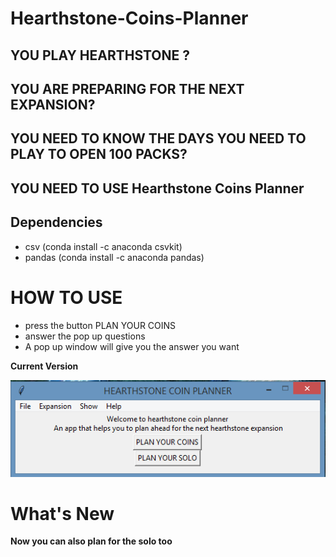 # Hearthstone-Coins-Planner

## YOU PLAY HEARTHSTONE ?

## YOU ARE PREPARING FOR THE NEXT EXPANSION?

## YOU NEED TO KNOW THE DAYS YOU NEED TO PLAY TO OPEN 100 PACKS?

## YOU NEED TO USE Hearthstone Coins Planner

## Dependencies

 <ul>
  <li> csv (conda install -c anaconda csvkit) </li>
  <li> pandas (conda install -c anaconda pandas) </li>
</ul>

# HOW TO USE
<ul>
  <li> press the button PLAN YOUR COINS </li>
  <li> answer the pop up questions </li>
  <li> A pop up window will give you the answer you want </li>
</ul>

**Current Version**

<p><img src ="hearthstone.png" title = "Hearthstone Version"/> </p>
  

# What's New
**Now you can also plan for the solo too**
